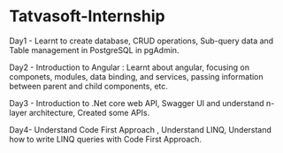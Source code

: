 # Tatvasoft-Internship 
Day1 - Learnt to create database, CRUD operations, Sub-query data and Table management in PostgreSQL in pgAdmin.

Day2 - Introduction to Angular : Learnt about angular, focusing on componets, modules, data binding, and services, passing information between parent and child components, etc.

Day3 - Introduction to .Net core web API, Swagger UI and understand n-layer architecture, Created some APIs.

Day4- Understand Code First Approach , Understand LINQ, Understand how to write LINQ queries with Code First Approach.
